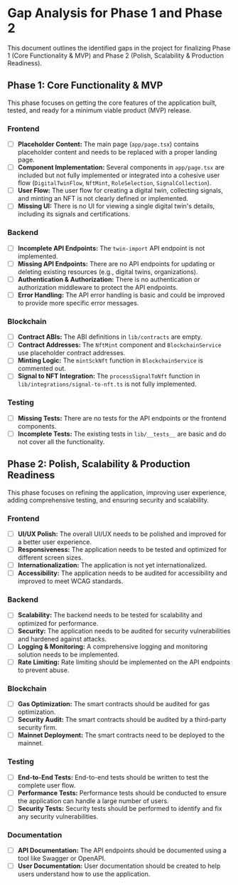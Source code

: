 # Gap Analysis for Phase 1 and Phase 2

This document outlines the identified gaps in the project for finalizing Phase 1 (Core Functionality & MVP) and Phase 2 (Polish, Scalability & Production Readiness).

## Phase 1: Core Functionality & MVP

This phase focuses on getting the core features of the application built, tested, and ready for a minimum viable product (MVP) release.

### Frontend

*   [ ] **Placeholder Content:** The main page (`app/page.tsx`) contains placeholder content and needs to be replaced with a proper landing page.
*   [ ] **Component Implementation:** Several components in `app/page.tsx` are included but not fully implemented or integrated into a cohesive user flow (`DigitalTwinFlow`, `NftMint`, `RoleSelection`, `SignalCollection`).
*   [ ] **User Flow:** The user flow for creating a digital twin, collecting signals, and minting an NFT is not clearly defined or implemented.
*   [ ] **Missing UI:** There is no UI for viewing a single digital twin's details, including its signals and certifications.

### Backend

*   [ ] **Incomplete API Endpoints:** The `twin-import` API endpoint is not implemented.
*   [ ] **Missing API Endpoints:** There are no API endpoints for updating or deleting existing resources (e.g., digital twins, organizations).
*   [ ] **Authentication & Authorization:** There is no authentication or authorization middleware to protect the API endpoints.
*   [ ] **Error Handling:** The API error handling is basic and could be improved to provide more specific error messages.

### Blockchain

*   [ ] **Contract ABIs:** The ABI definitions in `lib/contracts` are empty.
*   [ ] **Contract Addresses:** The `NftMint` component and `BlockchainService` use placeholder contract addresses.
*   [ ] **Minting Logic:** The `mintSckNft` function in `BlockchainService` is commented out.
*   [ ] **Signal to NFT Integration:** The `processSignalToNft` function in `lib/integrations/signal-to-nft.ts` is not fully implemented.

### Testing

*   [ ] **Missing Tests:** There are no tests for the API endpoints or the frontend components.
*   [ ] **Incomplete Tests:** The existing tests in `lib/__tests__` are basic and do not cover all the functionality.

## Phase 2: Polish, Scalability & Production Readiness

This phase focuses on refining the application, improving user experience, adding comprehensive testing, and ensuring security and scalability.

### Frontend

*   [ ] **UI/UX Polish:** The overall UI/UX needs to be polished and improved for a better user experience.
*   [ ] **Responsiveness:** The application needs to be tested and optimized for different screen sizes.
*   [ ] **Internationalization:** The application is not yet internationalized.
*   [ ] **Accessibility:** The application needs to be audited for accessibility and improved to meet WCAG standards.

### Backend

*   [ ] **Scalability:** The backend needs to be tested for scalability and optimized for performance.
*   [ ] **Security:** The application needs to be audited for security vulnerabilities and hardened against attacks.
*   [ ] **Logging & Monitoring:** A comprehensive logging and monitoring solution needs to be implemented.
*   [ ] **Rate Limiting:** Rate limiting should be implemented on the API endpoints to prevent abuse.

### Blockchain

*   [ ] **Gas Optimization:** The smart contracts should be audited for gas optimization.
*   [ ] **Security Audit:** The smart contracts should be audited by a third-party security firm.
*   [ ] **Mainnet Deployment:** The smart contracts need to be deployed to the mainnet.

### Testing

*   [ ] **End-to-End Tests:** End-to-end tests should be written to test the complete user flow.
*   [ ] **Performance Tests:** Performance tests should be conducted to ensure the application can handle a large number of users.
*   [ ] **Security Tests:** Security tests should be performed to identify and fix any security vulnerabilities.

### Documentation

*   [ ] **API Documentation:** The API endpoints should be documented using a tool like Swagger or OpenAPI.
*   [ ] **User Documentation:** User documentation should be created to help users understand how to use the application.
